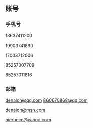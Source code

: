## 账号

### 手机号

18637411200

19903741890

17003712006

85257007709

85257011816

### 邮箱

denalon@qq.com 860670868@qq.com

denalon@msn.com

nierheim@yahoo.com